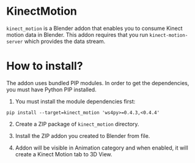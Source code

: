 KinectMotion
====

`kinect_motion` is a Blender addon that enables you to consume Kinect motion data in Blender. This addon requires
that you run `kinect-motion-server` which provides the data stream.


How to install?
====

The addon uses bundled PIP modules. In order to get the dependencies, you must have Python PIP installed.

1. You must install the module dependencies first:

```
pip install --target=kinect_motion 'ws4py>=0.4.3,<0.4.4'
```

2. Create a ZIP package of `kinect_motion` directory.

3. Install the ZIP addon you created to Blender from file.

4. Addon will be visible in Animation category and when enabled, it will create a Kinect Motion tab to 3D View.
